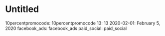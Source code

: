 # Untitled

10percentpromocode: 10percentpromocode
13: 13
2020-02-01: February 5, 2020
facebook_ads: facebook_ads
paid_social: paid_social